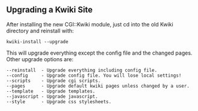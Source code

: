 ## Upgrading a Kwiki Site

After installing the new CGI::Kwiki module, just cd into the old Kwiki directory and reinstall with:

    kwiki-install --upgrade

This will upgrade everything except the config file and the changed pages. Other upgrade options are:

    --reinstall  - Upgrade everything including config file.
    --config     - Upgrade config file. You will lose local settings!
    --scripts    - Upgrade cgi scripts.
    --pages      - Upgrade default kwiki pages unless changed by a user.
    --template   - Upgrade templates.
    --javascript - Upgrade javascript.
    --style      - Upgrade css stylesheets.
